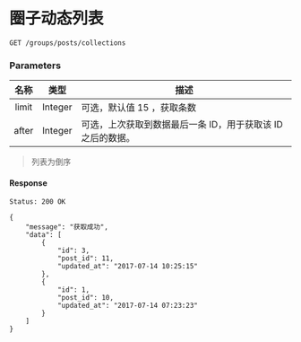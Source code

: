 # 圈子动态列表

```
GET /groups/posts/collections
```

### Parameters

| 名称 | 类型 | 描述 |
|:----:|:----:|----|
| limit | Integer | 可选，默认值 15 ，获取条数 |
| after | Integer | 可选，上次获取到数据最后一条 ID，用于获取该 ID 之后的数据。 |

> 列表为倒序

#### Response

```
Status: 200 OK
```
```json5
{
    "message": "获取成功",
    "data": [
        {
            "id": 3,
            "post_id": 11,
            "updated_at": "2017-07-14 10:25:15"
        },
        {
            "id": 1,
            "post_id": 10,
            "updated_at": "2017-07-14 07:23:23"
        }
    ]
}
```
